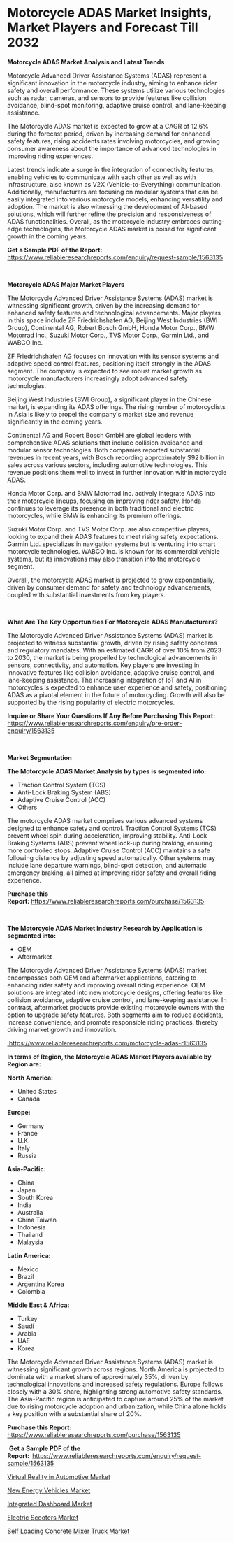 <p><h1>Motorcycle ADAS Market Insights, Market Players and Forecast Till 2032</h1></p><p><strong>Motorcycle ADAS Market Analysis and Latest Trends</strong></p>
<p><p>Motorcycle Advanced Driver Assistance Systems (ADAS) represent a significant innovation in the motorcycle industry, aiming to enhance rider safety and overall performance. These systems utilize various technologies such as radar, cameras, and sensors to provide features like collision avoidance, blind-spot monitoring, adaptive cruise control, and lane-keeping assistance. </p><p>The Motorcycle ADAS market is expected to grow at a CAGR of 12.6% during the forecast period, driven by increasing demand for enhanced safety features, rising accidents rates involving motorcycles, and growing consumer awareness about the importance of advanced technologies in improving riding experiences. </p><p>Latest trends indicate a surge in the integration of connectivity features, enabling vehicles to communicate with each other as well as with infrastructure, also known as V2X (Vehicle-to-Everything) communication. Additionally, manufacturers are focusing on modular systems that can be easily integrated into various motorcycle models, enhancing versatility and adoption. The market is also witnessing the development of AI-based solutions, which will further refine the precision and responsiveness of ADAS functionalities. Overall, as the motorcycle industry embraces cutting-edge technologies, the Motorcycle ADAS market is poised for significant growth in the coming years.</p></p>
<p><strong>Get a Sample PDF of the Report:&nbsp;</strong> <a href="https://www.reliableresearchreports.com/enquiry/request-sample/1563135?utm_campaign=33&utm_medium=2&utm_source=Github&utm_content=ia&utm_term=30032025&utm_id=motorcycle-adas">https://www.reliableresearchreports.com/enquiry/request-sample/1563135</a></p>
<p>&nbsp;</p>
<p><strong>Motorcycle ADAS Major Market Players</strong></p>
<p><p>The Motorcycle Advanced Driver Assistance Systems (ADAS) market is witnessing significant growth, driven by the increasing demand for enhanced safety features and technological advancements. Major players in this space include ZF Friedrichshafen AG, Beijing West Industries (BWI Group), Continental AG, Robert Bosch GmbH, Honda Motor Corp., BMW Motorrad Inc., Suzuki Motor Corp., TVS Motor Corp., Garmin Ltd., and WABCO Inc.</p><p>ZF Friedrichshafen AG focuses on innovation with its sensor systems and adaptive speed control features, positioning itself strongly in the ADAS segment. The company is expected to see robust market growth as motorcycle manufacturers increasingly adopt advanced safety technologies.</p><p>Beijing West Industries (BWI Group), a significant player in the Chinese market, is expanding its ADAS offerings. The rising number of motorcyclists in Asia is likely to propel the company's market size and revenue significantly in the coming years.</p><p>Continental AG and Robert Bosch GmbH are global leaders with comprehensive ADAS solutions that include collision avoidance and modular sensor technologies. Both companies reported substantial revenues in recent years, with Bosch recording approximately $92 billion in sales across various sectors, including automotive technologies. This revenue positions them well to invest in further innovation within motorcycle ADAS.</p><p>Honda Motor Corp. and BMW Motorrad Inc. actively integrate ADAS into their motorcycle lineups, focusing on improving rider safety. Honda continues to leverage its presence in both traditional and electric motorcycles, while BMW is enhancing its premium offerings.</p><p>Suzuki Motor Corp. and TVS Motor Corp. are also competitive players, looking to expand their ADAS features to meet rising safety expectations. Garmin Ltd. specializes in navigation systems but is venturing into smart motorcycle technologies. WABCO Inc. is known for its commercial vehicle systems, but its innovations may also transition into the motorcycle segment.</p><p>Overall, the motorcycle ADAS market is projected to grow exponentially, driven by consumer demand for safety and technology advancements, coupled with substantial investments from key players.</p></p>
<p>&nbsp;</p>
<p><strong>What Are The Key Opportunities For Motorcycle ADAS Manufacturers?</strong></p>
<p><p>The Motorcycle Advanced Driver Assistance Systems (ADAS) market is projected to witness substantial growth, driven by rising safety concerns and regulatory mandates. With an estimated CAGR of over 10% from 2023 to 2030, the market is being propelled by technological advancements in sensors, connectivity, and automation. Key players are investing in innovative features like collision avoidance, adaptive cruise control, and lane-keeping assistance. The increasing integration of IoT and AI in motorcycles is expected to enhance user experience and safety, positioning ADAS as a pivotal element in the future of motorcycling. Growth will also be supported by the rising popularity of electric motorcycles.</p></p>
<p><strong>Inquire or Share Your Questions If Any Before Purchasing This Report:</strong> <a href="https://www.reliableresearchreports.com/enquiry/pre-order-enquiry/1563135?utm_campaign=33&utm_medium=2&utm_source=Github&utm_content=ia&utm_term=30032025&utm_id=motorcycle-adas">https://www.reliableresearchreports.com/enquiry/pre-order-enquiry/1563135</a></p>
<p>&nbsp;</p>
<p><strong>Market Segmentation</strong></p>
<p><strong>The Motorcycle ADAS Market Analysis by types is segmented into:</strong></p>
<p><ul><li>Traction Control System (TCS)</li><li>Anti-Lock Braking System (ABS)</li><li>Adaptive Cruise Control (ACC)</li><li>Others</li></ul></p>
<p><p>The motorcycle ADAS market comprises various advanced systems designed to enhance safety and control. Traction Control Systems (TCS) prevent wheel spin during acceleration, improving stability. Anti-Lock Braking Systems (ABS) prevent wheel lock-up during braking, ensuring more controlled stops. Adaptive Cruise Control (ACC) maintains a safe following distance by adjusting speed automatically. Other systems may include lane departure warnings, blind-spot detection, and automatic emergency braking, all aimed at improving rider safety and overall riding experience.</p></p>
<p><strong>Purchase this Report:&nbsp;</strong><a href="https://www.reliableresearchreports.com/purchase/1563135?utm_campaign=33&utm_medium=2&utm_source=Github&utm_content=ia&utm_term=30032025&utm_id=motorcycle-adas">https://www.reliableresearchreports.com/purchase/1563135</a></p>
<p>&nbsp;</p>
<p><strong>The Motorcycle ADAS Market Industry Research by Application is segmented into:</strong></p>
<p><ul><li>OEM</li><li>Aftermarket</li></ul></p>
<p><p>The Motorcycle Advanced Driver Assistance Systems (ADAS) market encompasses both OEM and aftermarket applications, catering to enhancing rider safety and improving overall riding experience. OEM solutions are integrated into new motorcycle designs, offering features like collision avoidance, adaptive cruise control, and lane-keeping assistance. In contrast, aftermarket products provide existing motorcycle owners with the option to upgrade safety features. Both segments aim to reduce accidents, increase convenience, and promote responsible riding practices, thereby driving market growth and innovation.</p></p>
<p><a href="https://www.reliableresearchreports.com/motorcycle-adas-r1563135?utm_campaign=33&utm_medium=2&utm_source=Github&utm_content=ia&utm_term=30032025&utm_id=motorcycle-adas">&nbsp;https://www.reliableresearchreports.com/motorcycle-adas-r1563135</a></p>
<p><strong>In terms of Region, the Motorcycle ADAS Market Players available by Region are:</strong></p>
<p>
    <p> <strong> North America: </strong>
        <ul>
            <li>United States</li>
            <li>Canada</li>
        </ul>
        </p> 
    <p> <strong> Europe: </strong>
        <ul>
            <li>Germany</li>
            <li>France</li>
            <li>U.K.</li>
            <li>Italy</li>
            <li>Russia</li>
        </ul>
        </p> 
    <p> <strong> Asia-Pacific: </strong>
        <ul>
            <li>China</li>
            <li>Japan</li>
            <li>South Korea</li>
            <li>India</li>
            <li>Australia</li>
            <li>China Taiwan</li>
            <li>Indonesia</li>
            <li>Thailand</li>
            <li>Malaysia</li>
        </ul>
        </p> 
    <p> <strong> Latin America: </strong>
        <ul>
            <li>Mexico</li>
            <li>Brazil</li>
            <li>Argentina Korea</li>
            <li>Colombia</li>
        </ul>
        </p> 
    <p> <strong> Middle East & Africa: </strong>
        <ul>
            <li>Turkey</li>
            <li>Saudi</li>
            <li>Arabia</li>
            <li>UAE</li>
            <li>Korea</li>
        </ul>
    </p>
    </p>
<p><p>The Motorcycle Advanced Driver Assistance Systems (ADAS) market is witnessing significant growth across regions. North America is projected to dominate with a market share of approximately 35%, driven by technological innovations and increased safety regulations. Europe follows closely with a 30% share, highlighting strong automotive safety standards. The Asia-Pacific region is anticipated to capture around 25% of the market due to rising motorcycle adoption and urbanization, while China alone holds a key position with a substantial share of 20%.</p></p>
<p><strong>Purchase this Report: </strong><a href="https://www.reliableresearchreports.com/purchase/1563135?utm_campaign=33&utm_medium=2&utm_source=Github&utm_content=ia&utm_term=30032025&utm_id=motorcycle-adas">https://www.reliableresearchreports.com/purchase/1563135</a></p>
<p>&nbsp;<strong>Get a Sample PDF of the Report:&nbsp;&nbsp;</strong><a href="https://www.reliableresearchreports.com/enquiry/request-sample/1563135?utm_campaign=33&utm_medium=2&utm_source=Github&utm_content=ia&utm_term=30032025&utm_id=motorcycle-adas">https://www.reliableresearchreports.com/enquiry/request-sample/1563135</a></p>
<p><strong></strong></p>
<p><p><a href="https://github.com/aarajlyre/Market-Research-Report-List-1/blob/main/virtual-reality-in-automotive-market.md?utm_campaign=33&utm_medium=2&utm_source=Github&utm_content=ia&utm_term=30032025&utm_id=motorcycle-adas">Virtual Reality in Automotive Market</a></p><p><a href="https://github.com/raaschadonle/Market-Research-Report-List-1/blob/main/new-energy-vehicles-market.md?utm_campaign=33&utm_medium=2&utm_source=Github&utm_content=ia&utm_term=30032025&utm_id=motorcycle-adas">New Energy Vehicles Market</a></p><p><a href="https://github.com/fendtdjunawo/Market-Research-Report-List-1/blob/main/integrated-dashboard-market.md?utm_campaign=33&utm_medium=2&utm_source=Github&utm_content=ia&utm_term=30032025&utm_id=motorcycle-adas">Integrated Dashboard Market</a></p><p><a href="https://github.com/palenjeppecd/Market-Research-Report-List-1/blob/main/electric-scooters-market.md?utm_campaign=33&utm_medium=2&utm_source=Github&utm_content=ia&utm_term=30032025&utm_id=motorcycle-adas">Electric Scooters Market</a></p><p><a href="https://github.com/danzopachllq/Market-Research-Report-List-1/blob/main/self-loading-concrete-mixer-truck-market.md?utm_campaign=33&utm_medium=2&utm_source=Github&utm_content=ia&utm_term=30032025&utm_id=motorcycle-adas">Self Loading Concrete Mixer Truck Market</a></p></p>